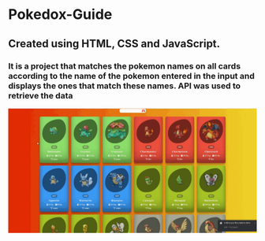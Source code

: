 # Pokedox-Guide


<h2>Created using HTML, CSS and JavaScript.</h2>


<h3>It is a project that matches the pokemon names on all cards according to the name of the pokemon entered in the input and displays the ones that match these names. API was used to retrieve the data</h3>


![](Pokedox.gif)


